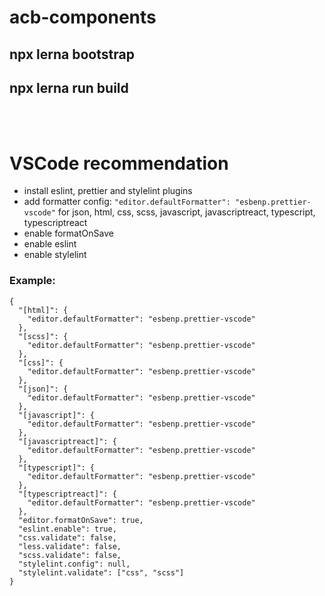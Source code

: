 # acb-components

## npx lerna bootstrap

## npx lerna run build

<br /><br />

# VSCode recommendation

- install eslint, prettier and stylelint plugins
- add formatter config: `"editor.defaultFormatter": "esbenp.prettier-vscode"` for json, html, css, scss, javascript, javascriptreact, typescript, typescriptreact
- enable formatOnSave
- enable eslint
- enable stylelint

### Example:

```
{
  "[html]": {
    "editor.defaultFormatter": "esbenp.prettier-vscode"
  },
  "[scss]": {
    "editor.defaultFormatter": "esbenp.prettier-vscode"
  },
  "[css]": {
    "editor.defaultFormatter": "esbenp.prettier-vscode"
  },
  "[json]": {
    "editor.defaultFormatter": "esbenp.prettier-vscode"
  },
  "[javascript]": {
    "editor.defaultFormatter": "esbenp.prettier-vscode"
  },
  "[javascriptreact]": {
    "editor.defaultFormatter": "esbenp.prettier-vscode"
  },
  "[typescript]": {
    "editor.defaultFormatter": "esbenp.prettier-vscode"
  },
  "[typescriptreact]": {
    "editor.defaultFormatter": "esbenp.prettier-vscode"
  },
  "editor.formatOnSave": true,
  "eslint.enable": true,
  "css.validate": false,
  "less.validate": false,
  "scss.validate": false,
  "stylelint.config": null,
  "stylelint.validate": ["css", "scss"]
}
```
